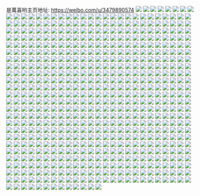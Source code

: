 是萬喜哟主页地址: https://weibo.com/u/3479890574 
![](https://wx4.sinaimg.cn/mw2000/cf6aea8ely1h92elzlc40j22c03404qq.jpg) 
![](https://wx4.sinaimg.cn/mw2000/cf6aea8ely1h92em0mdirj22c029yhdt.jpg) 
![](https://wx4.sinaimg.cn/mw2000/cf6aea8ely1h90avavv9qj20jg0fqgmb.jpg) 
![](https://wx4.sinaimg.cn/mw2000/cf6aea8ely1h8wse1golqj20o30s6n3h.jpg) 
![](https://wx4.sinaimg.cn/mw2000/cf6aea8ely1h8ud6ixv9kj20mz0z6475.jpg) 
![](https://wx4.sinaimg.cn/mw2000/cf6aea8ely1h8s450kgy0j21sd1wm4qp.jpg) 
![](https://wx4.sinaimg.cn/mw2000/cf6aea8ely1h8s44zsvo4j21gw1jn7it.jpg) 
![](https://wx4.sinaimg.cn/mw2000/cf6aea8ely1h8k1dkjownj22c61vehdu.jpg) 
![](https://wx4.sinaimg.cn/mw2000/cf6aea8ely1h8k1dllfncj227u2f64qp.jpg) 
![](https://wx4.sinaimg.cn/mw2000/cf6aea8ely1h8k1djb74xj23402c0npe.jpg) 
![](https://wx4.sinaimg.cn/mw2000/cf6aea8ely1h8k1dv4hi3j22c0340u0x.jpg) 
![](https://wx4.sinaimg.cn/mw2000/cf6aea8ely1h8her90j2wj20u00v6wj3.jpg) 
![](https://wx4.sinaimg.cn/mw2000/cf6aea8ely1h8c1cu3gzbj20cc0bkab7.jpg) 
![](https://wx4.sinaimg.cn/mw2000/cf6aea8ely1h7s1ov03p0j204h04hq2q.jpg) 
![](https://wx4.sinaimg.cn/mw2000/cf6aea8ely1h7mlbg8h7qj208806pdfy.jpg) 
![](https://wx4.sinaimg.cn/mw2000/cf6aea8ely1h7k6bm539yj20u00xzwng.jpg) 
![](https://wx4.sinaimg.cn/mw2000/cf6aea8ely1h7k6bmgwf0j20tz0k9463.jpg) 
![](https://wx4.sinaimg.cn/mw2000/cf6aea8ely1h7k6bmq0w1j20ke0cnwh3.jpg) 
![](https://wx4.sinaimg.cn/mw2000/cf6aea8ely1h7k6blv1fyj20j30ek41z.jpg) 
![](https://wx4.sinaimg.cn/mw2000/cf6aea8ely1h7k6bmymkkj20u00l6gou.jpg) 
![](https://wx4.sinaimg.cn/mw2000/cf6aea8ely1h7k6bn7axuj20sg0qe47f.jpg) 
![](https://wx4.sinaimg.cn/mw2000/cf6aea8ely1h7c4hfgrhej22c028c1ky.jpg) 
![](https://wx4.sinaimg.cn/mw2000/cf6aea8ely1h7c4he89uej20u00ph3zs.jpg) 
![](https://wx4.sinaimg.cn/mw2000/cf6aea8ely1h7c4hi9sw9j22c03401ky.jpg) 
![](https://wx4.sinaimg.cn/mw2000/cf6aea8ely1h7c4hgvo97j22c02f3hdu.jpg) 
![](https://wx4.sinaimg.cn/mw2000/cf6aea8ely1h72d1wzw67j20u011igs6.jpg) 
![](https://wx4.sinaimg.cn/mw2000/cf6aea8ely1h7120iq6ovj22c03401kz.jpg) 
![](https://wx4.sinaimg.cn/mw2000/cf6aea8ely1h7120kmtjoj21wz20qb29.jpg) 
![](https://wx4.sinaimg.cn/mw2000/cf6aea8ely1h7120nr1rnj22c03401kz.jpg) 
![](https://wx4.sinaimg.cn/mw2000/cf6aea8ely1h7120qhhd8j22061xw7wh.jpg) 
![](https://wx4.sinaimg.cn/mw2000/cf6aea8ely1h7120t1z7hj220s26wb29.jpg) 
![](https://wx4.sinaimg.cn/mw2000/cf6aea8ely1h7120g5f48j21mh239npd.jpg) 
![](https://wx4.sinaimg.cn/mw2000/cf6aea8ely1h712101brlj21o01x4kjl.jpg) 
![](https://wx4.sinaimg.cn/mw2000/cf6aea8ely1h7122gwjpvj21o02804qr.jpg) 
![](https://wx4.sinaimg.cn/mw2000/cf6aea8ely1h7122idbwyj21o01p0h8z.jpg) 
![](https://wx4.sinaimg.cn/mw2000/cf6aea8ely1h6j3pdoavhj21o1280qv6.jpg) 
![](https://wx4.sinaimg.cn/mw2000/cf6aea8ely1h6j3pab74ej21o01r6hdu.jpg) 
![](https://wx4.sinaimg.cn/mw2000/cf6aea8ely1h6j3pgdkffj21o02807wj.jpg) 
![](https://wx4.sinaimg.cn/mw2000/cf6aea8ely1h6j3ph3nvuj20lu0twgnz.jpg) 
![](https://wx4.sinaimg.cn/mw2000/cf6aea8ely1h6j3pkfi1ij21o02804qp.jpg) 
![](https://wx4.sinaimg.cn/mw2000/cf6aea8ely1h6j3pl3t85j20sg0ktnb6.jpg) 
![](https://wx4.sinaimg.cn/mw2000/cf6aea8ely1h6j3pmx0qpj21j11k44qq.jpg) 
![](https://wx4.sinaimg.cn/mw2000/cf6aea8ely1h6j3podm64j22c02d5x6q.jpg) 
![](https://wx4.sinaimg.cn/mw2000/cf6aea8ely1h6j3prvld8j21nz1i4qjz.jpg) 
![](https://wx4.sinaimg.cn/mw2000/cf6aea8ely1h67k4mdfmmj20tz0tkjvk.jpg) 
![](https://wx4.sinaimg.cn/mw2000/cf6aea8ely1h61ud0nhgqj22tc2400td.jpg) 
![](https://wx4.sinaimg.cn/mw2000/cf6aea8ely1h5eso9l1taj21o025mnop.jpg) 
![](https://wx4.sinaimg.cn/mw2000/cf6aea8ely1h5esoabfekj21m91ow1kx.jpg) 
![](https://wx4.sinaimg.cn/mw2000/cf6aea8ely1h5esoayf2lj225s1ma7wh.jpg) 
![](https://wx4.sinaimg.cn/mw2000/cf6aea8ely1h5esobyg78j21m9214kj5.jpg) 
![](https://wx4.sinaimg.cn/mw2000/cf6aea8ely1h5esocz7n1j21v11m97wh.jpg) 
![](https://wx4.sinaimg.cn/mw2000/cf6aea8ely1h5eso8f3zqj21m91sz7wh.jpg) 
![](https://wx4.sinaimg.cn/mw2000/cf6aea8ely1h5esoddn1ej21x31mah70.jpg) 
![](https://wx4.sinaimg.cn/mw2000/cf6aea8ely1h5esodpl7qj20mz08xwfp.jpg) 
![](https://wx4.sinaimg.cn/mw2000/cf6aea8ely1h5esoenry3j23402c0b2b.jpg) 
![](https://wx4.sinaimg.cn/mw2000/cf6aea8ely1h5d3v3ncvcj21m91nytrd.jpg) 
![](https://wx4.sinaimg.cn/mw2000/cf6aea8ely1h5b95qmphuj20h40es3za.jpg) 
![](https://wx4.sinaimg.cn/mw2000/cf6aea8ely1h50u3yql3dj206y037wek.jpg) 
![](https://wx4.sinaimg.cn/mw2000/cf6aea8ely1h4x5e6drhkj21o01qa1bu.jpg) 
![](https://wx4.sinaimg.cn/mw2000/cf6aea8ely1h4x5e5htwlj21nq25s4ij.jpg) 
![](https://wx4.sinaimg.cn/mw2000/cf6aea8ely1h4x5e7pkorj225s1kukge.jpg) 
![](https://wx4.sinaimg.cn/mw2000/cf6aea8ely1h4x5e8m5toj21p21o07n3.jpg) 
![](https://wx4.sinaimg.cn/mw2000/cf6aea8ely1h4i8w0z4o6j21d81qwe81.jpg) 
![](https://wx4.sinaimg.cn/mw2000/cf6aea8ely1h4i8w3so08j21o0280u0y.jpg) 
![](https://wx4.sinaimg.cn/mw2000/cf6aea8ely1h4i8w4cc51j20ml0ttaf2.jpg) 
![](https://wx4.sinaimg.cn/mw2000/cf6aea8ely1h4i8vzsxc4j21o01tg7vt.jpg) 
![](https://wx4.sinaimg.cn/mw2000/cf6aea8ely1h4i8w6tr53j21o0280b29.jpg) 
![](https://wx4.sinaimg.cn/mw2000/cf6aea8ely1h4i8w9wkxfj21jg24yhdv.jpg) 
![](https://wx4.sinaimg.cn/mw2000/cf6aea8ely1h4i8wc1b91j21o0280e81.jpg) 
![](https://wx4.sinaimg.cn/mw2000/cf6aea8ely1h4i8wcft1ij20gm0qrn13.jpg) 
![](https://wx4.sinaimg.cn/mw2000/cf6aea8ely1h4i8wekyuij21o0280b2a.jpg) 
![](https://wx4.sinaimg.cn/mw2000/cf6aea8ely1h4cg8bohlnj212f0ytaoy.jpg) 
![](https://wx4.sinaimg.cn/mw2000/cf6aea8ely1h4cg8c7dj5j214x1dfh5c.jpg) 
![](https://wx4.sinaimg.cn/mw2000/cf6aea8ely1h4cg8b6f9lj216k15nwul.jpg) 
![](https://wx4.sinaimg.cn/mw2000/cf6aea8ely1h4cg8cgzv6j20l00n2acy.jpg) 
![](https://wx4.sinaimg.cn/mw2000/cf6aea8ely1h4cg8d6qqkj22c02bj7wh.jpg) 
![](https://wx4.sinaimg.cn/mw2000/cf6aea8ely1h4cg8e2qusj222f1v54h9.jpg) 
![](https://wx4.sinaimg.cn/mw2000/cf6aea8ely1h3kucciv83j21m31hdnns.jpg) 
![](https://wx4.sinaimg.cn/mw2000/cf6aea8ely1h3kucbc8slj21o0280npd.jpg) 
![](https://wx4.sinaimg.cn/mw2000/cf6aea8ely1h3kuce3pivj21o01y44qq.jpg) 
![](https://wx4.sinaimg.cn/mw2000/cf6aea8ely1h3jpgvrzolj20zf102wms.jpg) 
![](https://wx4.sinaimg.cn/mw2000/cf6aea8ely1h3jpgwg7ikj22401q97wh.jpg) 
![](https://wx4.sinaimg.cn/mw2000/cf6aea8ely1h3jpgvb5cdj21ba0zg0tm.jpg) 
![](https://wx4.sinaimg.cn/mw2000/cf6aea8ely1h3hxvsqytyj22c02iox6p.jpg) 
![](https://wx4.sinaimg.cn/mw2000/cf6aea8ely1h3f2m8sgzyj22c0340x6p.jpg) 
![](https://wx4.sinaimg.cn/mw2000/cf6aea8ely1h37gxbwhopj20tv0pen3s.jpg) 
![](https://wx4.sinaimg.cn/mw2000/cf6aea8egy1h35uhwb5bij22c03401kx.jpg) 
![](https://wx4.sinaimg.cn/mw2000/cf6aea8egy1h35uhowabxj22c02cee81.jpg) 
![](https://wx4.sinaimg.cn/mw2000/cf6aea8egy1h35ui1z9eij22c02b04qp.jpg) 
![](https://wx4.sinaimg.cn/mw2000/cf6aea8egy1h2s048ylc7j20hs0fyq3f.jpg) 
![](https://wx4.sinaimg.cn/mw2000/cf6aea8ely1h2qoxazsqqj22c0340qv5.jpg) 
![](https://wx4.sinaimg.cn/mw2000/cf6aea8ely1h2brja9d1vj22c02d1e81.jpg) 
![](https://wx4.sinaimg.cn/mw2000/cf6aea8ely1h1xy3fa32yj20j60i43yv.jpg) 
![](https://wx4.sinaimg.cn/mw2000/cf6aea8ely1h1r1lsf0j6j225j24raur.jpg) 
![](https://wx4.sinaimg.cn/mw2000/cf6aea8egy1h0zxjznoe7j22c02aeh05.jpg) 
![](https://wx4.sinaimg.cn/mw2000/cf6aea8egy1h0ywosjw99j20sw1fcn4j.jpg) 
![](https://wx4.sinaimg.cn/mw2000/cf6aea8egy1h0wtxm7tpuj20qn15gguf.jpg) 
![](https://wx4.sinaimg.cn/mw2000/cf6aea8egy1h0phnldlwvj20b408sgli.jpg) 
![](https://wx4.sinaimg.cn/mw2000/cf6aea8ely1h0m6pexqf8j22c0340qv7.jpg) 
![](https://wx4.sinaimg.cn/mw2000/cf6aea8egy1h0lw2xw649j2083089aad.jpg) 
![](https://wx4.sinaimg.cn/mw2000/cf6aea8egy1h0k4j5opm5j20ot0n178r.jpg) 
![](https://wx4.sinaimg.cn/mw2000/cf6aea8egy1h0jt6jce18j20mz0aqdi1.jpg) 
![](https://wx4.sinaimg.cn/mw2000/cf6aea8egy1h0irtrsy5qj20my0umwlj.jpg) 
![](https://wx4.sinaimg.cn/mw2000/cf6aea8egy1h09t76emz3j21sy1o0tuz.jpg) 
![](https://wx4.sinaimg.cn/mw2000/cf6aea8egy1h052yax671j20gf0i641t.jpg) 
![](https://wx4.sinaimg.cn/mw2000/cf6aea8egy1gzyd2j846oj22c027lx6p.jpg) 
![](https://wx4.sinaimg.cn/mw2000/cf6aea8egy1gzsghvdwcoj22k423wx6q.jpg) 
![](https://wx4.sinaimg.cn/mw2000/cf6aea8ely1gzkw7dslglj21o0280qv5.jpg) 
![](https://wx4.sinaimg.cn/mw2000/cf6aea8ely1gz2xcsfwx9j22c02flkjl.jpg) 
![](https://wx4.sinaimg.cn/mw2000/cf6aea8ely1gyx396795sj21o01t0kjl.jpg) 
![](https://wx4.sinaimg.cn/mw2000/cf6aea8egy1gymu7d4ssoj20kl0hmq6e.jpg) 
![](https://wx4.sinaimg.cn/mw2000/cf6aea8egy1gygypzx8vjj20ja0i642b.jpg) 
![](https://wx4.sinaimg.cn/mw2000/cf6aea8ely1gybwe2dxx1j20go0fa0ub.jpg) 
![](https://wx4.sinaimg.cn/mw2000/cf6aea8ely1gxxzdui4ahj22c0340npe.jpg) 
![](https://wx4.sinaimg.cn/mw2000/cf6aea8ely1gxs9rzcx28j20n01dsne5.jpg) 
![](https://wx4.sinaimg.cn/mw2000/cf6aea8egy1gxiyqga5yjj22c02d27wh.jpg) 
![](https://wx4.sinaimg.cn/mw2000/cf6aea8ely1gxaes4x3uej22801o0e81.jpg) 
![](https://wx4.sinaimg.cn/mw2000/cf6aea8ely1gx97tpvesuj215o12j13a.jpg) 
![](https://wx4.sinaimg.cn/mw2000/cf6aea8egy1gx0xqjdf3hj20ot0n178r.jpg) 
![](https://wx4.sinaimg.cn/mw2000/cf6aea8egy1gwuurvxzizj2291298kjm.jpg) 
![](https://wx4.sinaimg.cn/mw2000/cf6aea8ely1gwllzfdwq2j22c0340b2a.jpg) 
![](https://wx4.sinaimg.cn/mw2000/cf6aea8ely1gwllxzvw5ej22c0340b2a.jpg) 
![](https://wx4.sinaimg.cn/mw2000/cf6aea8ely1gwlly2722mj21o0280b29.jpg) 
![](https://wx4.sinaimg.cn/mw2000/cf6aea8ely1gwlly2z0slj20zj1bedqi.jpg) 
![](https://wx4.sinaimg.cn/mw2000/cf6aea8ely1gwlly3put9j21be0zjwp1.jpg) 
![](https://wx4.sinaimg.cn/mw2000/cf6aea8ely1gwlly7txndj222m1kz7wj.jpg) 
![](https://wx4.sinaimg.cn/mw2000/cf6aea8ely1gwllxv8x6cj23402c0kjn.jpg) 
![](https://wx4.sinaimg.cn/mw2000/cf6aea8ely1gwllyauequj22c0340hdv.jpg) 
![](https://wx4.sinaimg.cn/mw2000/cf6aea8ely1gwllyf5wfhj22c0340npf.jpg) 
![](https://wx4.sinaimg.cn/mw2000/cf6aea8ely1gwfsubnztkj21hi1m04kb.jpg) 
![](https://wx4.sinaimg.cn/mw2000/cf6aea8ely1gwfsudj229j22c0340x6p.jpg) 
![](https://wx4.sinaimg.cn/mw2000/cf6aea8ely1gwfsuer78ij20wh1be4a0.jpg) 
![](https://wx4.sinaimg.cn/mw2000/cf6aea8ely1gwfsugjxdfj21o0280npd.jpg) 
![](https://wx4.sinaimg.cn/mw2000/cf6aea8ely1gwfsuio27zj21o02804qq.jpg) 
![](https://wx4.sinaimg.cn/mw2000/cf6aea8ely1gwfsukpwboj21o02804qq.jpg) 
![](https://wx4.sinaimg.cn/mw2000/cf6aea8ely1gwfsunhdamj21o0280x6p.jpg) 
![](https://wx4.sinaimg.cn/mw2000/cf6aea8ely1gwfsupiz6ij215o1qie81.jpg) 
![](https://wx4.sinaimg.cn/mw2000/cf6aea8ely1gwfsutx99zj22c033yx6r.jpg) 
![](https://wx4.sinaimg.cn/mw2000/cf6aea8ely1gwfsuw3ab8j215o1qie81.jpg) 
![](https://wx4.sinaimg.cn/mw2000/cf6aea8ely1gwfsu9ympjj21o0280x6p.jpg) 
![](https://wx4.sinaimg.cn/mw2000/cf6aea8ely1gwfsuxkabij22801o0kjl.jpg) 
![](https://wx4.sinaimg.cn/mw2000/cf6aea8ely1gwfsv0ctx7j22c0340qv7.jpg) 
![](https://wx4.sinaimg.cn/mw2000/cf6aea8ely1gwfsv4cdgaj22c0340x6q.jpg) 
![](https://wx4.sinaimg.cn/mw2000/cf6aea8ely1gwfsv6ao3nj21o02801jn.jpg) 
![](https://wx4.sinaimg.cn/mw2000/cf6aea8ely1gwfsv7psvgj21o02801kx.jpg) 
![](https://wx4.sinaimg.cn/mw2000/cf6aea8ely1gwfsva2h2lj22c0340kjl.jpg) 
![](https://wx4.sinaimg.cn/mw2000/cf6aea8ely1gwfsvbnt6ej20re1cqqe6.jpg) 
![](https://wx4.sinaimg.cn/mw2000/cf6aea8ely1gw0w1moqqqj20go0goq4j.jpg) 
![](https://wx4.sinaimg.cn/mw2000/003Nvgvkly1gvqd245889j61ue1odqv502.jpg) 
![](https://wx4.sinaimg.cn/mw2000/003Nvgvkly1gvlmzjzwpoj60ow0lo40m02.jpg) 
![](https://wx4.sinaimg.cn/mw2000/003Nvgvkly1gvg5wwjpeqj60go0goq4j02.jpg) 
![](https://wx4.sinaimg.cn/mw2000/003Nvgvkly1gv6lnrxg5xj615l0un7hn02.jpg) 
![](https://wx4.sinaimg.cn/mw2000/003Nvgvkly1gv6lntkrnpj620p1nw1hf02.jpg) 
![](https://wx4.sinaimg.cn/mw2000/003Nvgvkly1gv6lnuw0wxj61tt1la1gs02.jpg) 
![](https://wx4.sinaimg.cn/mw2000/003Nvgvkly1gv6lnwiwxqj61mk1ri7wh02.jpg) 
![](https://wx4.sinaimg.cn/mw2000/003Nvgvkly1gv6lnxyg1fj61p11nzb2902.jpg) 
![](https://wx4.sinaimg.cn/mw2000/003Nvgvkly1gv6lnzjmcpj61nx1o04qp02.jpg) 
![](https://wx4.sinaimg.cn/mw2000/003Nvgvkly1gv6lo1plv5j61o0280kjl02.jpg) 
![](https://wx4.sinaimg.cn/mw2000/003Nvgvkly1gv6lo35iwyj61o01o0wnp02.jpg) 
![](https://wx4.sinaimg.cn/mw2000/003Nvgvkly1gv6lo4eb27j61o01o0wq402.jpg) 
![](https://wx4.sinaimg.cn/mw2000/003Nvgvkly1gv6lo51omcj61o01o07gh02.jpg) 
![](https://wx4.sinaimg.cn/mw2000/003Nvgvkly1gv6lo6dozpj61l41gq1kx02.jpg) 
![](https://wx4.sinaimg.cn/mw2000/003Nvgvkly1gv6lo6xv6yj60u01400xe02.jpg) 
![](https://wx4.sinaimg.cn/mw2000/003Nvgvkly1gv6lnr68lvj60w90w97cu02.jpg) 
![](https://wx4.sinaimg.cn/mw2000/003Nvgvkly1gv6lo867cdj61il1al4qp02.jpg) 
![](https://wx4.sinaimg.cn/mw2000/003Nvgvkly1gv6loa2wa2j61o01uhqv502.jpg) 
![](https://wx4.sinaimg.cn/mw2000/003Nvgvkly1gv6lobnneej61o02807wh02.jpg) 
![](https://wx4.sinaimg.cn/mw2000/003Nvgvkly1gv6lod7ubtj61o0280b2902.jpg) 
![](https://wx4.sinaimg.cn/mw2000/003Nvgvkly1gv6lofua0qj61o02804qq02.jpg) 
![](https://wx4.sinaimg.cn/mw2000/003Nvgvkgy1guuwm0gyf4j60qh0n0mzx02.jpg) 
![](https://wx4.sinaimg.cn/mw2000/003Nvgvkly1gunjsxonpnj61hj1o01kx02.jpg) 
![](https://wx4.sinaimg.cn/mw2000/003Nvgvkly1gunjsyzpttj62c0340qv502.jpg) 
![](https://wx4.sinaimg.cn/mw2000/003Nvgvkly1gunjt035vvj614015gdtt02.jpg) 
![](https://wx4.sinaimg.cn/mw2000/cf6aea8ely1gunjtjgo89j21o01s6kjl.jpg) 
![](https://wx4.sinaimg.cn/mw2000/003Nvgvkly1gunjtkeldmj61a416a7ra02.jpg) 
![](https://wx4.sinaimg.cn/mw2000/cf6aea8ely1gu214joc42j20qo0nv75h.jpg) 
![](https://wx4.sinaimg.cn/mw2000/cf6aea8ely1gu0g2s6csfj20lj0nejuc.jpg) 
![](https://wx4.sinaimg.cn/mw2000/cf6aea8ely1gtzweuw6bpj22c02kenpd.jpg) 
![](https://wx4.sinaimg.cn/mw2000/cf6aea8ely1gtzweypieyj21o0280e81.jpg) 
![](https://wx4.sinaimg.cn/mw2000/cf6aea8ely1gttd4mp3bgj20u00u6myx.jpg) 
![](https://wx4.sinaimg.cn/mw2000/cf6aea8ely1gtno9ji8ooj21o01wlkjl.jpg) 
![](https://wx4.sinaimg.cn/mw2000/cf6aea8ely1gtmfui2kbaj20c8093glq.jpg) 
![](https://wx4.sinaimg.cn/mw2000/cf6aea8ely1gtjrfvfsehj206y06yjrl.jpg) 
![](https://wx4.sinaimg.cn/mw2000/cf6aea8ely1gtgofar117j211c1jnx01.jpg) 
![](https://wx4.sinaimg.cn/mw2000/cf6aea8ely1gtgof9rok9j21ar1dvh6h.jpg) 
![](https://wx4.sinaimg.cn/mw2000/cf6aea8ely1gtgofbksf8j21o01kx7r0.jpg) 
![](https://wx4.sinaimg.cn/mw2000/cf6aea8ely1gtgofcz06nj21o01m9nj1.jpg) 
![](https://wx4.sinaimg.cn/mw2000/cf6aea8ely1gtgofeuk2xj21o01o0b2a.jpg) 
![](https://wx4.sinaimg.cn/mw2000/cf6aea8ely1gtgofgi7u9j21o0280e47.jpg) 
![](https://wx4.sinaimg.cn/mw2000/cf6aea8ely1gtc58iqir9j214w0n0n13.jpg) 
![](https://wx4.sinaimg.cn/mw2000/cf6aea8ely1gt0gygdsc0j20zk1bfe16.jpg) 
![](https://wx4.sinaimg.cn/mw2000/cf6aea8ely1gt0gygqiqij20mz0m5tcd.jpg) 
![](https://wx4.sinaimg.cn/mw2000/cf6aea8ely1gt0gyhsvrhj22hz2c0kjl.jpg) 
![](https://wx4.sinaimg.cn/mw2000/cf6aea8ely1gt0gyfoalnj21o0280b29.jpg) 
![](https://wx4.sinaimg.cn/mw2000/cf6aea8ely1gt0gyjhoswj22802yo7wj.jpg) 
![](https://wx4.sinaimg.cn/mw2000/cf6aea8ely1gt0gykbbx2j21zv2hinpd.jpg) 
![](https://wx4.sinaimg.cn/mw2000/cf6aea8ely1gszezn3lsjj20n00kfjsx.jpg) 
![](https://wx4.sinaimg.cn/mw2000/cf6aea8ely1gswjimfk4ij203503dglp.jpg) 
![](https://wx4.sinaimg.cn/mw2000/cf6aea8ely1gsquwvn0kij203503dglp.jpg) 
![](https://wx4.sinaimg.cn/mw2000/cf6aea8ely1gskept53t1j23402c0x6r.jpg) 
![](https://wx4.sinaimg.cn/mw2000/cf6aea8ely1gsipw4rnenj20qo0oudhb.jpg) 
![](https://wx4.sinaimg.cn/mw2000/cf6aea8ely1gsguyzw5jqj22012o516q.jpg) 
![](https://wx4.sinaimg.cn/mw2000/cf6aea8ely1gse02kya0vj20qo0oujt5.jpg) 
![](https://wx4.sinaimg.cn/mw2000/cf6aea8ely1gs45tk4r4dj22c03407wh.jpg) 
![](https://wx4.sinaimg.cn/mw2000/cf6aea8ely1gs45tm2thej22c0340kjl.jpg) 
![](https://wx4.sinaimg.cn/mw2000/cf6aea8ely1gs45to8qxej22c0340npd.jpg) 
![](https://wx4.sinaimg.cn/mw2000/cf6aea8ely1gs45tsq8cfj22c0340npd.jpg) 
![](https://wx4.sinaimg.cn/mw2000/cf6aea8ely1gs45tqj95oj22c0340npd.jpg) 
![](https://wx4.sinaimg.cn/mw2000/cf6aea8ely1gs34pmz0o5j2240234e81.jpg) 
![](https://wx4.sinaimg.cn/mw2000/cf6aea8ely1gs30mepnhgj203203b74d.jpg) 
![](https://wx4.sinaimg.cn/mw2000/cf6aea8ely1gs1gw988kuj22c02d1e81.jpg) 
![](https://wx4.sinaimg.cn/mw2000/cf6aea8ely1grw70oacw0j22o02o04qq.jpg) 
![](https://wx4.sinaimg.cn/mw2000/cf6aea8ely1grw70oz2iqj20n01a1tj8.jpg) 
![](https://wx4.sinaimg.cn/mw2000/cf6aea8ely1grw70pnuxlj20xo1hcqlr.jpg) 
![](https://wx4.sinaimg.cn/mw2000/cf6aea8ely1grw70r9jpoj21a116w7op.jpg) 
![](https://wx4.sinaimg.cn/mw2000/cf6aea8ely1grw70sx9lyj20xq0yldrp.jpg) 
![](https://wx4.sinaimg.cn/mw2000/cf6aea8ely1grw70u6svij21nu22k4qp.jpg) 
![](https://wx4.sinaimg.cn/mw2000/cf6aea8ely1grw70vny33j21mc25s7wh.jpg) 
![](https://wx4.sinaimg.cn/mw2000/cf6aea8ely1grw70xloj6j21mc25shdt.jpg) 
![](https://wx4.sinaimg.cn/mw2000/cf6aea8ely1grw70yvtrwj21o01uv1kx.jpg) 
![](https://wx4.sinaimg.cn/mw2000/cf6aea8ely1grw70zyh9aj21av1cqaz5.jpg) 
![](https://wx4.sinaimg.cn/mw2000/cf6aea8ely1grw710deyuj20n00n0dhg.jpg) 
![](https://wx4.sinaimg.cn/mw2000/cf6aea8ely1grw70l374xj21o0280e81.jpg) 
![](https://wx4.sinaimg.cn/mw2000/cf6aea8ely1grrcclupcij22402tcu0x.jpg) 
![](https://wx4.sinaimg.cn/mw2000/cf6aea8ely1grh279m98mj21600u0tnh.jpg) 
![](https://wx4.sinaimg.cn/mw2000/cf6aea8ely1grgk4j5oagj22402tcx6p.jpg) 
![](https://wx4.sinaimg.cn/mw2000/cf6aea8ely1grgk4kmb0nj22402tcb2a.jpg) 
![](https://wx4.sinaimg.cn/mw2000/cf6aea8ely1grgk4lwwcyj22402tcu0x.jpg) 
![](https://wx4.sinaimg.cn/mw2000/cf6aea8ely1grdloc2qvxj22o02o0b2e.jpg) 
![](https://wx4.sinaimg.cn/mw2000/cf6aea8ely1grdlocx2p1j22qd2c0dp1.jpg) 
![](https://wx4.sinaimg.cn/mw2000/cf6aea8ely1grdlody6hrj23402c045i.jpg) 
![](https://wx4.sinaimg.cn/mw2000/cf6aea8ely1grdlofiji6j22ix27mdw0.jpg) 
![](https://wx4.sinaimg.cn/mw2000/cf6aea8ely1grdlogovkvj21nz1pckjl.jpg) 
![](https://wx4.sinaimg.cn/mw2000/cf6aea8ely1grdlo9f711j21o01wihdt.jpg) 
![](https://wx4.sinaimg.cn/mw2000/cf6aea8ely1grdeevl5cjj22c0340npe.jpg) 
![](https://wx4.sinaimg.cn/mw2000/cf6aea8ely1gra2omaofmj20mz0p3tbt.jpg) 
![](https://wx4.sinaimg.cn/mw2000/cf6aea8ely1gr8um3nm63j22c02ct1kx.jpg) 
![](https://wx4.sinaimg.cn/mw2000/cf6aea8ely1gqo1iqgenij21ml1o04qp.jpg) 
![](https://wx4.sinaimg.cn/mw2000/cf6aea8ely1gqdoxvv7okj22c0340x6p.jpg) 
![](https://wx4.sinaimg.cn/mw2000/cf6aea8ely1gqdoxxa5hsj22c02cihdt.jpg) 
![](https://wx4.sinaimg.cn/mw2000/cf6aea8ely1gqdoxy8lbaj20n00zeqd5.jpg) 
![](https://wx4.sinaimg.cn/mw2000/cf6aea8ely1gqdoxyvnjlj22ds1scu0x.jpg) 
![](https://wx4.sinaimg.cn/mw2000/cf6aea8ely1gqacnhg1zsj21q51okwu9.jpg) 
![](https://wx4.sinaimg.cn/mw2000/cf6aea8ely1gqacnjnvnxj22c03404qq.jpg) 
![](https://wx4.sinaimg.cn/mw2000/cf6aea8ely1gqacnlyfbgj22c03404qp.jpg) 
![](https://wx4.sinaimg.cn/mw2000/cf6aea8ely1gqacng0hz5j22c03404cz.jpg) 
![](https://wx4.sinaimg.cn/mw2000/cf6aea8ely1gqacnn806nj21o0280kjl.jpg) 
![](https://wx4.sinaimg.cn/mw2000/cf6aea8ely1gqacnoie6mj22c0340e81.jpg) 
![](https://wx4.sinaimg.cn/mw2000/cf6aea8ely1gqacnqamh7j22c0340e81.jpg) 
![](https://wx4.sinaimg.cn/mw2000/cf6aea8ely1gqacnrxw3uj21sc2dshdt.jpg) 
![](https://wx4.sinaimg.cn/mw2000/cf6aea8ely1gqacnsume4j21ap167n00.jpg) 
![](https://wx4.sinaimg.cn/mw2000/cf6aea8ely1gq53ly52xtj22c0340npd.jpg) 
![](https://wx4.sinaimg.cn/mw2000/cf6aea8ely1gq53lqelxzj22c0340npd.jpg) 
![](https://wx4.sinaimg.cn/mw2000/cf6aea8ely1gq3bxt8zj4j20fq0g8wfw.jpg) 
![](https://wx4.sinaimg.cn/mw2000/cf6aea8ely1gpv3y6d5l0j20hr0gkgmi.jpg) 
![](https://wx4.sinaimg.cn/mw2000/cf6aea8ely1gpti1leff3j20k50hz76o.jpg) 
![](https://wx4.sinaimg.cn/mw2000/cf6aea8ely1gpsxt3phxjj21lq20vhdt.jpg) 
![](https://wx4.sinaimg.cn/mw2000/cf6aea8ely1gpsxt5blfzj21o01yn7wi.jpg) 
![](https://wx4.sinaimg.cn/mw2000/cf6aea8ely1gpsxt31na5j21o0280kjl.jpg) 
![](https://wx4.sinaimg.cn/mw2000/cf6aea8ely1gpsxt5ty8lj20u01la0wo.jpg) 
![](https://wx4.sinaimg.cn/mw2000/cf6aea8ely1gpsjm8jzmrj20n0178162.jpg) 
![](https://wx4.sinaimg.cn/mw2000/cf6aea8ely1gpq0pzjmtqj20v40sn43n.jpg) 
![](https://wx4.sinaimg.cn/mw2000/cf6aea8ely1gpm0s7ujtkj20c80atwez.jpg) 
![](https://wx4.sinaimg.cn/mw2000/cf6aea8ely1gpcq21603zj20n01ds1l0.jpg) 
![](https://wx4.sinaimg.cn/mw2000/cf6aea8ely1gpbdfsmd16j20d50d5t9c.jpg) 
![](https://wx4.sinaimg.cn/mw2000/cf6aea8ely1gp954fnvdej20u00u0ado.jpg) 
![](https://wx4.sinaimg.cn/mw2000/cf6aea8ely1gp954f4ashj20go0fgmyr.jpg) 
![](https://wx4.sinaimg.cn/mw2000/cf6aea8ely1gp954g3geyj20jv0jwq4g.jpg) 
![](https://wx4.sinaimg.cn/mw2000/cf6aea8ely1gp7zm5rgnxj20u30u00uk.jpg) 
![](https://wx4.sinaimg.cn/mw2000/cf6aea8ely1gp7qaofx7ej20jv0jwq4g.jpg) 
![](https://wx4.sinaimg.cn/mw2000/cf6aea8ely1gp54rwkjgkj20hr0gkgmi.jpg) 
![](https://wx4.sinaimg.cn/mw2000/cf6aea8ely1goxkzm1n46j20vc0vcn3a.jpg) 
![](https://wx4.sinaimg.cn/mw2000/cf6aea8ely1gow2wmqoygj20c80atwez.jpg) 
![](https://wx4.sinaimg.cn/mw2000/cf6aea8ely1gotr5p4sd9j220522jkjl.jpg) 
![](https://wx4.sinaimg.cn/mw2000/cf6aea8ely1gojkrg6gt7j21o0280u0x.jpg) 
![](https://wx4.sinaimg.cn/mw2000/cf6aea8ely1gojkrgue2wj22402blb29.jpg) 
![](https://wx4.sinaimg.cn/mw2000/cf6aea8ely1gojkrhjcw4j21hb1dkkjl.jpg) 
![](https://wx4.sinaimg.cn/mw2000/cf6aea8ely1gobo7reka4j21o0280e81.jpg) 
![](https://wx4.sinaimg.cn/mw2000/cf6aea8ely1gobo7qtd66j21o02801kx.jpg) 
![](https://wx4.sinaimg.cn/mw2000/cf6aea8ely1goafo5k6m2j20d50d5t9c.jpg) 
![](https://wx4.sinaimg.cn/mw2000/cf6aea8ely1gnvkefp00lj21o01tjx6p.jpg) 
![](https://wx4.sinaimg.cn/mw2000/cf6aea8ely1gnvkehi81pj22801o0e82.jpg) 
![](https://wx4.sinaimg.cn/mw2000/cf6aea8ely1gnvkef3vgdj21nz1nze81.jpg) 
![](https://wx4.sinaimg.cn/mw2000/cf6aea8ely1gnvkeieneyj21o0280hdu.jpg) 
![](https://wx4.sinaimg.cn/mw2000/cf6aea8ely1gnvkeizc99j21o02804qp.jpg) 
![](https://wx4.sinaimg.cn/mw2000/cf6aea8ely1gnvkejo44fj21o02801kx.jpg) 
![](https://wx4.sinaimg.cn/mw2000/cf6aea8ely1gnlslizxqgj21o0280b29.jpg) 
![](https://wx4.sinaimg.cn/mw2000/cf6aea8ely1gnlsltgppfj216o1kwu0x.jpg) 
![](https://wx4.sinaimg.cn/mw2000/cf6aea8ely1gn8imlstypj21k11nax6p.jpg) 
![](https://wx4.sinaimg.cn/mw2000/cf6aea8ely1gn79h48ygmj20jg0f7756.jpg) 
![](https://wx4.sinaimg.cn/mw2000/cf6aea8ely1gmwh327cq2j209608yjrt.jpg) 
![](https://wx4.sinaimg.cn/mw2000/cf6aea8ely1gmu9s87mqgj20c80atwez.jpg) 
![](https://wx4.sinaimg.cn/mw2000/cf6aea8ely1gmct8iew2gj21090whgnd.jpg) 
![](https://wx4.sinaimg.cn/mw2000/cf6aea8ely1gm8h33om0bj204g04gmx7.jpg) 
![](https://wx4.sinaimg.cn/mw2000/cf6aea8ely1gm75iyjr44j21mc1jy7wh.jpg) 
![](https://wx4.sinaimg.cn/mw2000/cf6aea8ely1gm75ir6cqyj21mc25sx6p.jpg) 
![](https://wx4.sinaimg.cn/mw2000/cf6aea8ely1gm75isi1zmj21mc25sqv5.jpg) 
![](https://wx4.sinaimg.cn/mw2000/cf6aea8egy1gm66nuq2olj20bw0bcdgb.jpg) 
![](https://wx4.sinaimg.cn/mw2000/cf6aea8ely1gm5lnafcqhj20c80bkt8t.jpg) 
![](https://wx4.sinaimg.cn/mw2000/cf6aea8ely1gm3tfsxaxtj21fq1hob29.jpg) 
![](https://wx4.sinaimg.cn/mw2000/cf6aea8ely1glzvky0sh4j22eq2c0b2b.jpg) 
![](https://wx4.sinaimg.cn/mw2000/cf6aea8egy1gltlrh995tj204g04g74f.jpg) 
![](https://wx4.sinaimg.cn/mw2000/cf6aea8ely1glt4b9jiwhj20jz0pvqa2.jpg) 
![](https://wx4.sinaimg.cn/mw2000/cf6aea8ely1glph1mgrypj20a00a0wf3.jpg) 
![](https://wx4.sinaimg.cn/mw2000/cf6aea8egy1glozjjrlfmj20n017ftkv.jpg) 
![](https://wx4.sinaimg.cn/mw2000/cf6aea8ely1glnei9zfjjj22c0340kiu.jpg) 
![](https://wx4.sinaimg.cn/mw2000/cf6aea8ely1glktij7oj5j21fz1o0e81.jpg) 
![](https://wx4.sinaimg.cn/mw2000/cf6aea8ely1glktilrtq8j21i41o0e81.jpg) 
![](https://wx4.sinaimg.cn/mw2000/cf6aea8ely1glk05euej5j20fl0bxmy6.jpg) 
![](https://wx4.sinaimg.cn/mw2000/cf6aea8ely1glgkblwaioj20fa044jrk.jpg) 
![](https://wx4.sinaimg.cn/mw2000/cf6aea8ely1glgkbm9x5qj20bp0djq4n.jpg) 
![](https://wx4.sinaimg.cn/mw2000/cf6aea8ely1glgkbloa4ij20bp0djjt4.jpg) 
![](https://wx4.sinaimg.cn/mw2000/cf6aea8ely1gleisq0vzlj20a00a0gm4.jpg) 
![](https://wx4.sinaimg.cn/mw2000/cf6aea8egy1glay97qikxj20a00a0wf3.jpg) 
![](https://wx4.sinaimg.cn/mw2000/cf6aea8ely1gl4n2mcw3ij22c03407wh.jpg) 
![](https://wx4.sinaimg.cn/mw2000/cf6aea8ely1gl0a1hmo1lj20mz0mzacc.jpg) 
![](https://wx4.sinaimg.cn/mw2000/cf6aea8ely1gkvqevpmbdj20c80bkt8t.jpg) 
![](https://wx4.sinaimg.cn/mw2000/cf6aea8ely1gku8g3lb97j22c034015b.jpg) 
![](https://wx4.sinaimg.cn/mw2000/cf6aea8ely1gkrxffphzlj225e2dnx6p.jpg) 
![](https://wx4.sinaimg.cn/mw2000/cf6aea8egy1gkfrgmm63wj21c413v7wh.jpg) 
![](https://wx4.sinaimg.cn/mw2000/cf6aea8egy1gjstld6njlj21o0280hdt.jpg) 
![](https://wx4.sinaimg.cn/mw2000/cf6aea8egy1gjstlenx6tj21o02941ky.jpg) 
![](https://wx4.sinaimg.cn/mw2000/cf6aea8egy1gjstli57odj22c02c0qv5.jpg) 
![](https://wx4.sinaimg.cn/mw2000/cf6aea8egy1gjstlk3leaj21mh1o0hdt.jpg) 
![](https://wx4.sinaimg.cn/mw2000/cf6aea8egy1gjrnlp4xtqj20n017rwv5.jpg) 
![](https://wx4.sinaimg.cn/mw2000/cf6aea8egy1gjrnlpzl9gj20n0193wp7.jpg) 
![](https://wx4.sinaimg.cn/mw2000/cf6aea8egy1gjp7tma4a3j21o02801kx.jpg) 
![](https://wx4.sinaimg.cn/mw2000/cf6aea8egy1gjp7tl87h5j21o02801kx.jpg) 
![](https://wx4.sinaimg.cn/mw2000/cf6aea8egy1gjp7tn29mej22801o01kx.jpg) 
![](https://wx4.sinaimg.cn/mw2000/cf6aea8egy1gjp7tnx4pfj21o0280hdt.jpg) 
![](https://wx4.sinaimg.cn/mw2000/cf6aea8egy1gjlss7baoej22c03404qp.jpg) 
![](https://wx4.sinaimg.cn/mw2000/cf6aea8egy1gjlss57shuj22c03404qp.jpg) 
![](https://wx4.sinaimg.cn/mw2000/cf6aea8ely1gji33fbi0qj21o0280npe.jpg) 
![](https://wx4.sinaimg.cn/mw2000/cf6aea8ely1gj277eq3ulj20n02k04g9.jpg) 
![](https://wx4.sinaimg.cn/mw2000/cf6aea8ely1gj277f7aysj21900u0nbu.jpg) 
![](https://wx4.sinaimg.cn/mw2000/cf6aea8ely1gj277uslkjj20n02nhdy1.jpg) 
![](https://wx4.sinaimg.cn/mw2000/cf6aea8ely1giy3jttr1fj20n01i07hl.jpg) 
![](https://wx4.sinaimg.cn/mw2000/cf6aea8ely1gif1en7xk3j22it3s7e81.jpg) 
![](https://wx4.sinaimg.cn/mw2000/cf6aea8ely1gi5dr33t3yj20sr0qtjuw.jpg) 
![](https://wx4.sinaimg.cn/mw2000/cf6aea8ely1ghzy2riy30j20u00l075y.jpg) 
![](https://wx4.sinaimg.cn/mw2000/cf6aea8ely1ghyw8hemt0j20fc0crjsq.jpg) 
![](https://wx4.sinaimg.cn/mw2000/cf6aea8ely1ghyi7o8wdhj20oe0gpwj5.jpg) 
![](https://wx4.sinaimg.cn/mw2000/cf6aea8ely1ghub6gdl40j20go0p00u7.jpg) 
![](https://wx4.sinaimg.cn/mw2000/cf6aea8ely1ghu6eqih0hj20gf0iu41h.jpg) 
![](https://wx4.sinaimg.cn/mw2000/cf6aea8ely1ghsn1j9mgsj20rt12step.jpg) 
![](https://wx4.sinaimg.cn/mw2000/cf6aea8ely1ghsn1jmjuyj20ru127wpl.jpg) 
![](https://wx4.sinaimg.cn/mw2000/cf6aea8ely1ghsn1k3tjzj20zr1477on.jpg) 
![](https://wx4.sinaimg.cn/mw2000/cf6aea8ely1ghrvfjlr9zj21nz1qzb29.jpg) 
![](https://wx4.sinaimg.cn/mw2000/cf6aea8ely1ghjsuf4298j20hq0jumys.jpg) 
![](https://wx4.sinaimg.cn/mw2000/cf6aea8ely1ghjsle8wjqj20qc0n00v4.jpg) 
![](https://wx4.sinaimg.cn/mw2000/cf6aea8ely1ghjee8gt1xj20j60j6myj.jpg) 
![](https://wx4.sinaimg.cn/mw2000/cf6aea8ely1ghg8kn0n1fj20j60gr3zq.jpg) 
![](https://wx4.sinaimg.cn/mw2000/cf6aea8ely1ghg44rg1ghj20c80amjs2.jpg) 
![](https://wx4.sinaimg.cn/mw2000/cf6aea8ely1ghex3heoixj20u00u0tam.jpg) 
![](https://wx4.sinaimg.cn/mw2000/cf6aea8ely1ghcv4nnqtrj20k50hz76o.jpg) 
![](https://wx4.sinaimg.cn/mw2000/cf6aea8ely1gh7r20obpmj20c80c8q3c.jpg) 
![](https://wx4.sinaimg.cn/mw2000/cf6aea8ely1gh2kydik6bj20j60gr3zq.jpg) 
![](https://wx4.sinaimg.cn/mw2000/cf6aea8ely1gh09ml9wv7j20j60gr3zq.jpg) 
![](https://wx4.sinaimg.cn/mw2000/cf6aea8ely1ggj9r1yrwwj20j60iadih.jpg) 
![](https://wx4.sinaimg.cn/mw2000/cf6aea8ely1gg8xz17wswj20j60iadih.jpg) 
![](https://wx4.sinaimg.cn/mw2000/cf6aea8ely1gg82ygj2ljj20dz08zweg.jpg) 
![](https://wx4.sinaimg.cn/mw2000/cf6aea8egy1gfl9dzh43pj22801o0npd.jpg) 
![](https://wx4.sinaimg.cn/mw2000/cf6aea8egy1gfl9e0rkkpj21o02804qq.jpg) 
![](https://wx4.sinaimg.cn/mw2000/cf6aea8egy1gfl9e2mc3bj22801o04qq.jpg) 
![](https://wx4.sinaimg.cn/mw2000/cf6aea8egy1gfl9e3s1mej225s1mc4qq.jpg) 
![](https://wx4.sinaimg.cn/mw2000/cf6aea8egy1gfl9dxohzyj225s1mcqv5.jpg) 
![](https://wx4.sinaimg.cn/mw2000/cf6aea8egy1gfl9e4rt5ij21nx1o1x6p.jpg) 
![](https://wx4.sinaimg.cn/mw2000/cf6aea8egy1gfl9e62m0vj21so1nyb2a.jpg) 
![](https://wx4.sinaimg.cn/mw2000/cf6aea8egy1gfl9e8p9ctj22801o01ky.jpg) 
![](https://wx4.sinaimg.cn/mw2000/cf6aea8egy1gfl9e9e9xdj21kv15ghdt.jpg) 
![](https://wx4.sinaimg.cn/mw2000/cf6aea8egy1gfl9eapuo8j21mp1exkjl.jpg) 
![](https://wx4.sinaimg.cn/mw2000/cf6aea8egy1gfl9ebase6j20kw1isww6.jpg) 
![](https://wx4.sinaimg.cn/mw2000/cf6aea8egy1gfl9ecp2coj21o02807wi.jpg) 
![](https://wx4.sinaimg.cn/mw2000/cf6aea8ely1gfd62z6z6bj20vc0v3h0k.jpg) 
![](https://wx4.sinaimg.cn/mw2000/cf6aea8ely1gfd62zjl0hj20vc15sqf3.jpg) 
![](https://wx4.sinaimg.cn/mw2000/cf6aea8ely1gfd62yko2zj20vc12010v.jpg) 
![](https://wx4.sinaimg.cn/mw2000/cf6aea8ely1gfc377xurjj21vm1ny1ky.jpg) 
![](https://wx4.sinaimg.cn/mw2000/cf6aea8ely1gfc37b1jmoj20hu0qqag5.jpg) 
![](https://wx4.sinaimg.cn/mw2000/cf6aea8ely1gfc37lerugj21iu1sfe81.jpg) 
![](https://wx4.sinaimg.cn/mw2000/cf6aea8ely1gfc36uf2ivj20vc13dgxs.jpg) 
![](https://wx4.sinaimg.cn/mw2000/cf6aea8ely1gfc2xib69aj20vc11eam6.jpg) 
![](https://wx4.sinaimg.cn/mw2000/cf6aea8ely1gf6g9z7b2hj2052055wer.jpg) 
![](https://wx4.sinaimg.cn/mw2000/cf6aea8ely1gf0ca747mqj20c80ivab0.jpg) 
![](https://wx4.sinaimg.cn/mw2000/cf6aea8ely1gex0chk9cgj20n00ktq5k.jpg) 
![](https://wx4.sinaimg.cn/mw2000/cf6aea8ely1gesbpb4w6bj20n00qcn2y.jpg) 
![](https://wx4.sinaimg.cn/mw2000/cf6aea8ely1geqyktxusgj21hc0u0n1w.jpg) 
![](https://wx4.sinaimg.cn/mw2000/cf6aea8ely1geq3vwzz3yj21o01wle6k.jpg) 
![](https://wx4.sinaimg.cn/mw2000/cf6aea8ely1gdw16neje8j20l10i80uz.jpg) 
![](https://wx4.sinaimg.cn/mw2000/cf6aea8ely1gda8vumlsaj20u00k0wh5.jpg) 
![](https://wx4.sinaimg.cn/mw2000/cf6aea8ely1gda2qdzer8j20k00gvdhe.jpg) 
![](https://wx4.sinaimg.cn/mw2000/cf6aea8ely1gd89qw7ph0j21qd1sm7wh.jpg) 
![](https://wx4.sinaimg.cn/mw2000/cf6aea8ely1gd2xudnh2sj22c023ghdt.jpg) 
![](https://wx4.sinaimg.cn/mw2000/cf6aea8ely1gcxxbvtqymj209i08o3z1.jpg) 
![](https://wx4.sinaimg.cn/mw2000/cf6aea8ely1gcx8plwi8kj20k00e10u8.jpg) 
![](https://wx4.sinaimg.cn/mw2000/cf6aea8ely1gcuw8uzy8yj20u010awkb.jpg) 
![](https://wx4.sinaimg.cn/mw2000/cf6aea8ely1gcj4g3873wj206o06o0sy.jpg) 
![](https://wx4.sinaimg.cn/mw2000/cf6aea8ely1gcdo0x9tk7j20k00oitbl.jpg) 
![](https://wx4.sinaimg.cn/mw2000/cf6aea8ely1gccbnqhgkdj20s90s9jt9.jpg) 
![](https://wx4.sinaimg.cn/mw2000/cf6aea8ely1gcba2d5ozfj20n01pc4i6.jpg) 
![](https://wx4.sinaimg.cn/mw2000/cf6aea8ely1gcba2ct3raj20n01frgr3.jpg) 
![](https://wx4.sinaimg.cn/mw2000/cf6aea8ely1gcba2dv0u6j216616mnov.jpg) 
![](https://wx4.sinaimg.cn/mw2000/cf6aea8ely1gca2vlji8tj20s90s9jt9.jpg) 
![](https://wx4.sinaimg.cn/mw2000/cf6aea8ely1gc7ggl6bmsj20k00k0dhq.jpg) 
![](https://wx4.sinaimg.cn/mw2000/cf6aea8ely1gc5iakwhe4j20u00u0acz.jpg) 
![](https://wx4.sinaimg.cn/mw2000/cf6aea8ely1gc415grdghj20pc0mdgnw.jpg) 
![](https://wx4.sinaimg.cn/mw2000/cf6aea8ely1gc0smmhieej22c0340b2b.jpg) 
![](https://wx4.sinaimg.cn/mw2000/cf6aea8ely1gbzllglgvxj20ga0hbwga.jpg) 
![](https://wx4.sinaimg.cn/mw2000/cf6aea8ely1gbyq113927j20tp0t0n4v.jpg) 
![](https://wx4.sinaimg.cn/mw2000/cf6aea8ely1gbkr263kebj21im2lyqv5.jpg) 
![](https://wx4.sinaimg.cn/mw2000/cf6aea8ely1gbgxytdqs9j20hs0hsq4y.jpg) 
![](https://wx4.sinaimg.cn/mw2000/cf6aea8ely1gb90zw055jj21ik2oyb29.jpg) 
![](https://wx4.sinaimg.cn/mw2000/cf6aea8ely1gb84ldwjg6j21vs1nzhdt.jpg) 
![](https://wx4.sinaimg.cn/mw2000/cf6aea8ely1gb5dxx57d9j21mc25sx6p.jpg) 
![](https://wx4.sinaimg.cn/mw2000/cf6aea8egy1gajo0thrqoj20c809ywfa.jpg) 
![](https://wx4.sinaimg.cn/mw2000/cf6aea8ely1gafszp0s1wj20n0051aat.jpg) 
![](https://wx4.sinaimg.cn/mw2000/cf6aea8ely1gaf4dyyp5fj20n01ds15m.jpg) 
![](https://wx4.sinaimg.cn/mw2000/cf6aea8ely1gaereh0p5pj20n01dsjv3.jpg) 
![](https://wx4.sinaimg.cn/mw2000/cf6aea8egy1gaaluoryuvj20n00gzdlp.jpg) 
![](https://wx4.sinaimg.cn/mw2000/cf6aea8egy1gaaluoaycfj21mc25stz8.jpg) 
![](https://wx4.sinaimg.cn/mw2000/cf6aea8egy1gaalup8pmxj20ez0hzq6z.jpg) 
![](https://wx4.sinaimg.cn/mw2000/cf6aea8egy1gaalupqzdsj20n00mygp0.jpg) 
![](https://wx4.sinaimg.cn/mw2000/cf6aea8egy1gaaluq9bi0j20n00gsjx9.jpg) 
![](https://wx4.sinaimg.cn/mw2000/cf6aea8egy1gaalur84nsj22c0340e81.jpg) 
![](https://wx4.sinaimg.cn/mw2000/cf6aea8egy1ga9dvdwwfuj21q413n1dh.jpg) 
![](https://wx4.sinaimg.cn/mw2000/cf6aea8egy1ga9dvikki3j20n01l1avt.jpg) 
![](https://wx4.sinaimg.cn/mw2000/cf6aea8egy1ga9dvd4j1vj21o020bu0x.jpg) 
![](https://wx4.sinaimg.cn/mw2000/cf6aea8egy1ga5x11pycbj21ik2oyhdt.jpg) 
![](https://wx4.sinaimg.cn/mw2000/cf6aea8egy1ga5x10257bj21ik2oyb29.jpg) 
![](https://wx4.sinaimg.cn/mw2000/cf6aea8egy1ga0w7jzt19j20ga0hbwga.jpg) 
![](https://wx4.sinaimg.cn/mw2000/cf6aea8egy1g9zk6kiztgj20dj0e8q4a.jpg) 
![](https://wx4.sinaimg.cn/mw2000/cf6aea8egy1g9xo5ymoebj225s1mc4qp.jpg) 
![](https://wx4.sinaimg.cn/mw2000/cf6aea8ely1g9w6glxtgqj20jr0j0goc.jpg) 
![](https://wx4.sinaimg.cn/mw2000/cf6aea8ely1g9v96in0gpj20hs0hs75z.jpg) 
![](https://wx4.sinaimg.cn/mw2000/cf6aea8ely1g9v95vqt7cj20hs0hswg6.jpg) 
![](https://wx4.sinaimg.cn/mw2000/cf6aea8egy1g9bgqrw4ukj20xi0u0789.jpg) 
![](https://wx4.sinaimg.cn/mw2000/cf6aea8ely1g916at7ulxj20er0jutag.jpg) 
![](https://wx4.sinaimg.cn/mw2000/cf6aea8ely1g916atkso3j20n00gu43w.jpg) 
![](https://wx4.sinaimg.cn/mw2000/cf6aea8ely1g916asot93j23402c0b2a.jpg) 
![](https://wx4.sinaimg.cn/mw2000/cf6aea8ely1g916bitbhtj23402c0npf.jpg) 
![](https://wx4.sinaimg.cn/mw2000/cf6aea8ely1g916blmbumj22c0340qv6.jpg) 
![](https://wx4.sinaimg.cn/mw2000/cf6aea8ely1g916bn7dudj23402c01ky.jpg) 
![](https://wx4.sinaimg.cn/mw2000/cf6aea8ely1g916bola7wj22801o0kjl.jpg) 
![](https://wx4.sinaimg.cn/mw2000/cf6aea8ely1g916bra1pej23402c0npe.jpg) 
![](https://wx4.sinaimg.cn/mw2000/cf6aea8ely1g916bvo60tj22c0340u0y.jpg) 
![](https://wx4.sinaimg.cn/mw2000/cf6aea8ely1g916c1vfkqj22c0340npf.jpg) 
![](https://wx4.sinaimg.cn/mw2000/cf6aea8ely1g916c4mymlj23402c01ky.jpg) 
![](https://wx4.sinaimg.cn/mw2000/cf6aea8ely1g916c79nw2j23402c0npe.jpg) 
![](https://wx4.sinaimg.cn/mw2000/cf6aea8ely1g916c98ghvj21o0280b2a.jpg) 
![](https://wx4.sinaimg.cn/mw2000/cf6aea8ely1g91691vsw4j21o0280nn7.jpg) 
![](https://wx4.sinaimg.cn/mw2000/cf6aea8ely1g916950uuzj21o01u27wi.jpg) 
![](https://wx4.sinaimg.cn/mw2000/cf6aea8ely1g916969o6xj21o0280npd.jpg) 
![](https://wx4.sinaimg.cn/mw2000/cf6aea8ely1g91697pyygj21o0280u0x.jpg) 
![](https://wx4.sinaimg.cn/mw2000/cf6aea8ely1g916996bg2j21o01y1u0x.jpg) 
![](https://wx4.sinaimg.cn/mw2000/cf6aea8ely1g9169bc6ncj21o02274qq.jpg) 
![](https://wx4.sinaimg.cn/mw2000/cf6aea8ely1g9169c0kquj20n00yiapv.jpg) 
![](https://wx4.sinaimg.cn/mw2000/cf6aea8ely1g9169emxszj22c02wru0y.jpg) 
![](https://wx4.sinaimg.cn/mw2000/cf6aea8ely1g91690kw11j21o01y3x6p.jpg) 
![](https://wx4.sinaimg.cn/mw2000/cf6aea8ely1g904j5ajxij23402c0kjn.jpg) 
![](https://wx4.sinaimg.cn/mw2000/cf6aea8ely1g904ja0g4fj23402c0u0z.jpg) 
![](https://wx4.sinaimg.cn/mw2000/cf6aea8ely1g904jcz3h1j23402c04qs.jpg) 
![](https://wx4.sinaimg.cn/mw2000/cf6aea8ely1g904jez2f9j23402c0kjn.jpg) 
![](https://wx4.sinaimg.cn/mw2000/cf6aea8ely1g904jgr8fjj21o020ex6q.jpg) 
![](https://wx4.sinaimg.cn/mw2000/cf6aea8ely1g904jhstahj22jl26zu0x.jpg) 
![](https://wx4.sinaimg.cn/mw2000/cf6aea8ely1g904jjfkdtj23402c01kz.jpg) 
![](https://wx4.sinaimg.cn/mw2000/cf6aea8ely1g904j253uqj23402c0e82.jpg) 
![](https://wx4.sinaimg.cn/mw2000/cf6aea8ely1g904jk6zs0j21o0280wxy.jpg) 
![](https://wx4.sinaimg.cn/mw2000/cf6aea8ely1g8vlb1rzxej21400u07eq.jpg) 
![](https://wx4.sinaimg.cn/mw2000/cf6aea8ely1g8uciekbrnj21400u0apf.jpg) 
![](https://wx4.sinaimg.cn/mw2000/cf6aea8ely1g8thsuh3ihj20n016l77a.jpg) 
![](https://wx4.sinaimg.cn/mw2000/cf6aea8ely1g8s97kacnxj22801o0kjm.jpg) 
![](https://wx4.sinaimg.cn/mw2000/cf6aea8ely1g8s97p2nelj21o01s34qq.jpg) 
![](https://wx4.sinaimg.cn/mw2000/cf6aea8ely1g8s97rdy2ej21o0280qv5.jpg) 
![](https://wx4.sinaimg.cn/mw2000/cf6aea8ely1g8s985mflfj21nk1ro4qq.jpg) 
![](https://wx4.sinaimg.cn/mw2000/cf6aea8ely1g8s9891gwcj21o01zhe82.jpg) 
![](https://wx4.sinaimg.cn/mw2000/cf6aea8ely1g8s98e1fd1j21o01uuhbv.jpg) 
![](https://wx4.sinaimg.cn/mw2000/cf6aea8egy1g8k48mfrppj21mc20bb29.jpg) 
![](https://wx4.sinaimg.cn/mw2000/cf6aea8egy1g8k48lndy3j21o01xynpd.jpg) 
![](https://wx4.sinaimg.cn/mw2000/cf6aea8egy1g8eurn5zb9j21o01nlkjl.jpg) 
![](https://wx4.sinaimg.cn/mw2000/cf6aea8ely1g8be9q2q5uj20i40ngtbn.jpg) 
![](https://wx4.sinaimg.cn/mw2000/cf6aea8ely1g8be9qbw97j20i40mgmzm.jpg) 
![](https://wx4.sinaimg.cn/mw2000/cf6aea8ely1g8be9r0hk2j20i40lmdif.jpg) 
![](https://wx4.sinaimg.cn/mw2000/cf6aea8ely1g8be9tzsbhj20u00zndm3.jpg) 
![](https://wx4.sinaimg.cn/mw2000/cf6aea8ely1g8be9ppqv3j20tz197k0i.jpg) 
![](https://wx4.sinaimg.cn/mw2000/cf6aea8ely1g8be9w81bmj20tx0zqjzm.jpg) 
![](https://wx4.sinaimg.cn/mw2000/cf6aea8ely1g88i63xm9wj205i054wej.jpg) 
![](https://wx4.sinaimg.cn/mw2000/cf6aea8ely1g84s7y7yh0j21o022ykjl.jpg) 
![](https://wx4.sinaimg.cn/mw2000/cf6aea8ely1g84s82ry8wj21mc1y5npd.jpg) 
![](https://wx4.sinaimg.cn/mw2000/cf6aea8ely1g84s7txy3uj22dc1s0e81.jpg) 
![](https://wx4.sinaimg.cn/mw2000/cf6aea8ely1g84s898mvpj21o0280b2a.jpg) 
![](https://wx4.sinaimg.cn/mw2000/cf6aea8ely1g84s8efmi9j23402c0x6p.jpg) 
![](https://wx4.sinaimg.cn/mw2000/cf6aea8ely1g84s8kzr8ij23402c0u0x.jpg) 
![](https://wx4.sinaimg.cn/mw2000/cf6aea8ely1g83exan1zlj20yq0k0diq.jpg) 
![](https://wx4.sinaimg.cn/mw2000/cf6aea8ely1g7wstjoz8gj20k00hzdj2.jpg) 
![](https://wx4.sinaimg.cn/mw2000/cf6aea8ely1g7umnxtyusj21ik2oynpd.jpg) 
![](https://wx4.sinaimg.cn/mw2000/cf6aea8egy1g7rqix0biqj20rr1bvwuu.jpg) 
![](https://wx4.sinaimg.cn/mw2000/cf6aea8ely1g7k8io9c4ej22801o0npd.jpg) 
![](https://wx4.sinaimg.cn/mw2000/cf6aea8ely1g7k8iplopdj21o01y44qp.jpg) 
![](https://wx4.sinaimg.cn/mw2000/cf6aea8ely1g7k8iqo6k7j22801o07ng.jpg) 
![](https://wx4.sinaimg.cn/mw2000/cf6aea8ely1g7k8isbn9uj21ny1zde81.jpg) 
![](https://wx4.sinaimg.cn/mw2000/cf6aea8ely1g7k8ilyv8tj22801o07wi.jpg) 
![](https://wx4.sinaimg.cn/mw2000/cf6aea8ely1g7k8itu3ykj21o0280kjl.jpg) 
![](https://wx4.sinaimg.cn/mw2000/cf6aea8ely1g7goaiya1wj20u015iadq.jpg) 
![](https://wx4.sinaimg.cn/mw2000/cf6aea8egy1g7giw4zoglj20g20320st.jpg) 
![](https://wx4.sinaimg.cn/mw2000/cf6aea8egy1g7gidxndr2j20k00k0dhx.jpg) 
![](https://wx4.sinaimg.cn/mw2000/cf6aea8ely1g7fhqkdgscj21o01tskdn.jpg) 
![](https://wx4.sinaimg.cn/mw2000/cf6aea8ely1g7d4abiutaj20qo0ppjty.jpg) 
![](https://wx4.sinaimg.cn/mw2000/cf6aea8egy1g7bv0ihhvvj20n0164thp.jpg) 
![](https://wx4.sinaimg.cn/mw2000/cf6aea8ely1g7b0c2iirej20n00nx4a2.jpg) 
![](https://wx4.sinaimg.cn/mw2000/cf6aea8ely1g77fw50k7bj22v84auqvc.jpg) 
![](https://wx4.sinaimg.cn/mw2000/cf6aea8ely1g77fw1amivj21sy2jge84.jpg) 
![](https://wx4.sinaimg.cn/mw2000/cf6aea8ely1g70c5kidksj22c02q97wh.jpg) 
![](https://wx4.sinaimg.cn/mw2000/cf6aea8ely1g6zfm9faczj21o01nynpd.jpg) 
![](https://wx4.sinaimg.cn/mw2000/cf6aea8ely1g6zfmbulx9j21mc25snpd.jpg) 
![](https://wx4.sinaimg.cn/mw2000/cf6aea8ely1g6zfm6lomrj22802yo7wk.jpg) 
![](https://wx4.sinaimg.cn/mw2000/cf6aea8ely1g6zfmeco8tj21rf1nenpd.jpg) 
![](https://wx4.sinaimg.cn/mw2000/cf6aea8ely1g6zfmhcuthj21o0280npd.jpg) 
![](https://wx4.sinaimg.cn/mw2000/cf6aea8ely1g6zfmjb7v4j21o01x9b29.jpg) 
![](https://wx4.sinaimg.cn/mw2000/cf6aea8ely1g6zfmkn6m5j20n01frapb.jpg) 
![](https://wx4.sinaimg.cn/mw2000/cf6aea8ely1g6zfmlfgjxj20n00yiqjc.jpg) 
![](https://wx4.sinaimg.cn/mw2000/cf6aea8ely1g6zfmozp73j21o01yn7wi.jpg) 
![](https://wx4.sinaimg.cn/mw2000/cf6aea8egy1g6yd40jg6zj20n01fre48.jpg) 
![](https://wx4.sinaimg.cn/mw2000/cf6aea8egy1g6yd3zu8ntj20mz1fjtkp.jpg) 
![](https://wx4.sinaimg.cn/mw2000/cf6aea8egy1g6yd40vap0j20n01frk3k.jpg) 
![](https://wx4.sinaimg.cn/mw2000/cf6aea8egy1g6yd4194asj20u01emaop.jpg) 
![](https://wx4.sinaimg.cn/mw2000/cf6aea8egy1g6yd4e27kqj20u00v6dtd.jpg) 
![](https://wx4.sinaimg.cn/mw2000/cf6aea8egy1g6yd4epxu1j20n01fntrl.jpg) 
![](https://wx4.sinaimg.cn/mw2000/cf6aea8egy1g6yd4diat1j20n01drkaw.jpg) 
![](https://wx4.sinaimg.cn/mw2000/cf6aea8egy1g6yd4ixt44j21yu1o0b29.jpg) 
![](https://wx4.sinaimg.cn/mw2000/cf6aea8egy1g6yd4kriu8j21o0280kjl.jpg) 
![](https://wx4.sinaimg.cn/mw2000/cf6aea8egy1g6uats44dyj20n0146djo.jpg) 
![](https://wx4.sinaimg.cn/mw2000/cf6aea8egy1g6u6hnkc5wj22c02gn1kx.jpg) 
![](https://wx4.sinaimg.cn/mw2000/cf6aea8egy1g6pqmqc512j20lq0cqwfs.jpg) 
![](https://wx4.sinaimg.cn/mw2000/cf6aea8ely1g6ntvzujzej20n019nn28.jpg) 
![](https://wx4.sinaimg.cn/mw2000/cf6aea8ely1g6ntw04wfsj20n01acjwp.jpg) 
![](https://wx4.sinaimg.cn/mw2000/cf6aea8ely1g6m7ht3lxnj20n00snq82.jpg) 
![](https://wx4.sinaimg.cn/mw2000/cf6aea8ely1g6m7htk9vaj20n00vs799.jpg) 
![](https://wx4.sinaimg.cn/mw2000/cf6aea8egy1g6hpsjdw5kj21o01o0qu4.jpg) 
![](https://wx4.sinaimg.cn/mw2000/cf6aea8egy1g6hpsjv39zj20n00lrwiz.jpg) 
![](https://wx4.sinaimg.cn/mw2000/cf6aea8egy1g6hpsit5m6j21l42054qp.jpg) 
![](https://wx4.sinaimg.cn/mw2000/cf6aea8egy1g6gbgm9k0fj20bz04z3yu.jpg) 
![](https://wx4.sinaimg.cn/mw2000/cf6aea8ely1g6asozqcdfj20u00zc46x.jpg) 
![](https://wx4.sinaimg.cn/mw2000/cf6aea8ely1g6asoytc0sj20u01407f1.jpg) 
![](https://wx4.sinaimg.cn/mw2000/cf6aea8ely1g6asp0kcd7j20tz0ytgqk.jpg) 
![](https://wx4.sinaimg.cn/mw2000/cf6aea8ely1g67jot42nnj21ij2fvqv5.jpg) 
![](https://wx4.sinaimg.cn/mw2000/cf6aea8ely1g635xepen3j20k00p20vo.jpg) 
![](https://wx4.sinaimg.cn/mw2000/cf6aea8ely1g62uh23ga6j22c02zmkjn.jpg) 
![](https://wx4.sinaimg.cn/mw2000/cf6aea8ely1g62prl2fyij20n01ds79b.jpg) 
![](https://wx4.sinaimg.cn/mw2000/cf6aea8ely1g602snrea5j20n00mxjw9.jpg) 
![](https://wx4.sinaimg.cn/mw2000/cf6aea8ely1g5ywbheuwqj20u00tgtet.jpg) 
![](https://wx4.sinaimg.cn/mw2000/cf6aea8ely1g5xpjkuuq7j20zz0qmn3f.jpg) 
![](https://wx4.sinaimg.cn/mw2000/cf6aea8egy1g5k018xyyjj20jl0jln43.jpg) 
![](https://wx4.sinaimg.cn/mw2000/cf6aea8ely1g5e7193od9j20n025vau3.jpg) 
![](https://wx4.sinaimg.cn/mw2000/cf6aea8egy1g5de4z7785j23402c0npd.jpg) 
![](https://wx4.sinaimg.cn/mw2000/cf6aea8egy1g5c27nu17rj20j60oijw2.jpg) 
![](https://wx4.sinaimg.cn/mw2000/cf6aea8ely1g5bz482p8rj23402c01kz.jpg) 
![](https://wx4.sinaimg.cn/mw2000/cf6aea8ely1g5bz45l31ij23402c0kjl.jpg) 
![](https://wx4.sinaimg.cn/mw2000/cf6aea8ely1g57d17jjtwj20gr0ewmzs.jpg) 
![](https://wx4.sinaimg.cn/mw2000/cf6aea8ely1g51ew2i71gj20gr0ewmzs.jpg) 
![](https://wx4.sinaimg.cn/mw2000/cf6aea8egy1g50hje4koej20k00zkaf7.jpg) 
![](https://wx4.sinaimg.cn/mw2000/cf6aea8ely1g4yjuna7j7j20u011i440.jpg) 
![](https://wx4.sinaimg.cn/mw2000/cf6aea8ely1g4tiemdcgaj20a007hq3e.jpg) 
![](https://wx4.sinaimg.cn/mw2000/cf6aea8ely1g4s4irqy08j208c08cgm1.jpg) 
![](https://wx4.sinaimg.cn/mw2000/cf6aea8ely1g4r5i3feoij22c021vu0y.jpg) 
![](https://wx4.sinaimg.cn/mw2000/cf6aea8egy1g4jjjh2m46j20n00yi49c.jpg) 
![](https://wx4.sinaimg.cn/mw2000/cf6aea8egy1g4jjjhijitj20n00yiqe6.jpg) 
![](https://wx4.sinaimg.cn/mw2000/cf6aea8egy1g4jjjftotrj23402c0u0y.jpg) 
![](https://wx4.sinaimg.cn/mw2000/cf6aea8egy1g4jjjm25yuj23402c07wj.jpg) 
![](https://wx4.sinaimg.cn/mw2000/cf6aea8ely1g4hd7k8niwj20n00yiwn7.jpg) 
![](https://wx4.sinaimg.cn/mw2000/cf6aea8ely1g4hd7kvvmgj20n00mbtgm.jpg) 
![](https://wx4.sinaimg.cn/mw2000/cf6aea8ely1g4hd7npvvwj21o01vd1ky.jpg) 
![](https://wx4.sinaimg.cn/mw2000/cf6aea8ely1g4hd7ol7jbj20n00yinaz.jpg) 
![](https://wx4.sinaimg.cn/mw2000/cf6aea8ely1g4hd7jbm9pj20n0104n6w.jpg) 
![](https://wx4.sinaimg.cn/mw2000/cf6aea8ely1g4hd7pgug9j20n00yitlr.jpg) 
![](https://wx4.sinaimg.cn/mw2000/cf6aea8ely1g4hd7pyz6kj20n00yiwn3.jpg) 
![](https://wx4.sinaimg.cn/mw2000/cf6aea8ely1g4hd7s80ygj222b1o01ky.jpg) 
![](https://wx4.sinaimg.cn/mw2000/cf6aea8ely1g4hd7vyewdj21o0280x6p.jpg) 
![](https://wx4.sinaimg.cn/mw2000/cf6aea8ely1g4gt6cr92gj20mi0u0ad6.jpg) 
![](https://wx4.sinaimg.cn/mw2000/cf6aea8egy1g4fum4pyuzj20j60ia75p.jpg) 
![](https://wx4.sinaimg.cn/mw2000/cf6aea8egy1g4fiwmgg15j21o0280b29.jpg) 
![](https://wx4.sinaimg.cn/mw2000/cf6aea8ely1g4bgbtccc4j20ku0txwiq.jpg) 
![](https://wx4.sinaimg.cn/mw2000/cf6aea8egy1g47jcvpejdj21k11o0kjl.jpg) 
![](https://wx4.sinaimg.cn/mw2000/cf6aea8ely1g2m5wj39oej22c0340b29.jpg) 
![](https://wx4.sinaimg.cn/mw2000/cf6aea8ely1g2m5wgquz2j21jk1tj7wh.jpg) 
![](https://wx4.sinaimg.cn/mw2000/cf6aea8ely1g1qmfx9h2yj20u00tzq64.jpg) 
![](https://wx4.sinaimg.cn/mw2000/cf6aea8ely1g1qmfxpl53j20u00u0gms.jpg) 
![](https://wx4.sinaimg.cn/mw2000/cf6aea8ely1g1qmfwo9h7j20u00u0tar.jpg) 
![](https://wx4.sinaimg.cn/mw2000/cf6aea8egy1g172mg7l4mj208o05bq2x.jpg) 
![](https://wx4.sinaimg.cn/mw2000/cf6aea8ely1g15o14l8kzj20u010nk65.jpg) 
![](https://wx4.sinaimg.cn/mw2000/cf6aea8ely1g15o16ixhnj20n018jaob.jpg) 
![](https://wx4.sinaimg.cn/mw2000/cf6aea8ely1g15o17qayyj20n014q4f0.jpg) 
![](https://wx4.sinaimg.cn/mw2000/cf6aea8ely1g15o216vkvj20u0141wxo.jpg) 
![](https://wx4.sinaimg.cn/mw2000/cf6aea8ely1g15o1a8hx3j20n015gwo9.jpg) 
![](https://wx4.sinaimg.cn/mw2000/cf6aea8ely1g15o12vn1uj20u0135tef.jpg) 
![](https://wx4.sinaimg.cn/mw2000/cf6aea8ely1g15o1ayhu4j20n014gajj.jpg) 
![](https://wx4.sinaimg.cn/mw2000/cf6aea8ely1g15o1bt5y4j20mt0pn7c5.jpg) 
![](https://wx4.sinaimg.cn/mw2000/cf6aea8ely1g15o1dexbzj20n015kk1p.jpg) 
![](https://wx4.sinaimg.cn/mw2000/cf6aea8ely1g08qgnmgtmj20n00yiais.jpg) 
![](https://wx4.sinaimg.cn/mw2000/cf6aea8ely1g08qgp9h6xj20u00u0k0t.jpg) 
![](https://wx4.sinaimg.cn/mw2000/cf6aea8ely1g08qgrn8jgj20n01fadw6.jpg) 
![](https://wx4.sinaimg.cn/mw2000/cf6aea8ely1g08qgsq7c3j20n00q210h.jpg) 
![](https://wx4.sinaimg.cn/mw2000/cf6aea8ely1g08qgul2rvj21400u0qfh.jpg) 
![](https://wx4.sinaimg.cn/mw2000/cf6aea8ely1g08qgw3f1rj20n00yin9a.jpg) 
![](https://wx4.sinaimg.cn/mw2000/cf6aea8ely1g08qgy31w3j20u00vs4a9.jpg) 
![](https://wx4.sinaimg.cn/mw2000/cf6aea8ely1g08qgzafknj20n00ldjwl.jpg) 
![](https://wx4.sinaimg.cn/mw2000/cf6aea8ely1g08qh0t2o6j20n0149dq8.jpg) 
![](https://wx4.sinaimg.cn/mw2000/cf6aea8egy1fz2p2exxumj213x0u043j.jpg) 
![](https://wx4.sinaimg.cn/mw2000/cf6aea8egy1fz2p2ge0xfj20rs3o0k4r.jpg) 
![](https://wx4.sinaimg.cn/mw2000/cf6aea8egy1fz2p2dyo2hj20qq0dyjuj.jpg) 
![](https://wx4.sinaimg.cn/mw2000/cf6aea8egy1fz2p2grub3j20u00u00u7.jpg) 
![](https://wx4.sinaimg.cn/mw2000/cf6aea8egy1fz2p2hphuyj234026lu0x.jpg) 
![](https://wx4.sinaimg.cn/mw2000/cf6aea8egy1fz2p2ijh5zj22dc1s04qp.jpg) 
![](https://wx4.sinaimg.cn/mw2000/cf6aea8egy1ful6dekbz9j20ku1ka4qp.jpg) 
![](https://wx4.sinaimg.cn/mw2000/cf6aea8ely1fstl85w7f0j21fp1e211t.jpg) 
![](https://wx4.sinaimg.cn/mw2000/cf6aea8ely1fstl87jivsj23402c0arc.jpg) 
![](https://wx4.sinaimg.cn/mw2000/cf6aea8ely1fstl89gvv9j21ho1zk1kx.jpg) 
![](https://wx4.sinaimg.cn/mw2000/cf6aea8ely1fstl8b52tcj23402c0khh.jpg) 
![](https://wx4.sinaimg.cn/mw2000/cf6aea8ely1fstl8cmi6tj21fk1t31dk.jpg) 
![](https://wx4.sinaimg.cn/mw2000/cf6aea8ely1fstl846dpyj21ho1zkx5z.jpg) 
![](https://wx4.sinaimg.cn/mw2000/cf6aea8ely1fstl8e98evj21ho1zkb1p.jpg) 
![](https://wx4.sinaimg.cn/mw2000/cf6aea8ely1fstl8fu2ylj219f1seh1n.jpg) 
![](https://wx4.sinaimg.cn/mw2000/cf6aea8ely1fstl8hpcedj21ho1zk1kx.jpg) 
